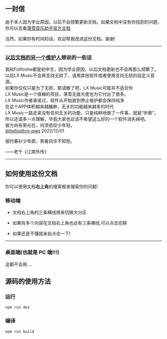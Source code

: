 ## 一封信

由于本人因为学业原因，以后不会频繁更新文档，如果文档中没有你找到的问题，你可以去看[落雪音乐助手官方文档](https://lxmusic.toside.cn)

当然，如果你有时间的话，欢迎帮我改进这份文档，谢谢!

---

### [以后文档的另一个维护人](https://github.com/helloplhm-qwq/)想说的一些话

我和Folltoshe都是初中生，因为学业原因，以后文档更新也不会再那么频繁了。  
以后LX Music不会再支持无损了，请用其他软件或者使用支持无损的自定义音源。  
如果你仅仅只是为了无损，那请散了吧，LX Music可能并不适合你  
LX Music是一个很棒的项目，落雪无痕大佬也为它付出了很多。  
LX Music作者承诺过，软件从开始直到停止维护都会保持纯净  
在这个APP体积越来越臃肿，无关的功能越来越多的时代  
LX Music一路走来没有任何无关的功能，只是纯粹地做了一件事，就是“听歌”。  
所以还请多一点理解，毕竟大家也应该不希望这么好的一个软件消失掉吧。  
彼方尚有荣光在，何须悲叹少年轻。  
[@helloplhm-qwq](https://github.com/helloplhm-qwq)  2022/12/01

<!-- 使我视而不见的光亮，对于我们就是黑暗。当我们清醒时，曙光才会破晓来日方长，太阳只是颗启明星。
-- 梭罗《瓦尔登湖》 -->

彼时春衫少年郎，笑看风华不知愁。

——老千《江南外传》

---

## 如何使用这份文档

你可以使用文档**右上角**的搜索框来搜索你的问题!

### 移动端

- 文档右上角的三条横线用来切换大分区

- 如果有多个内容在文档右上角也会有三条横线,可以点击切换

- 如果还是不懂就亲自点击一下!

---

### 桌面端(也就是 PC 端!!!)

这都不会用....

## 源码的使用方法

### 运行

```
npm run dev
```

### 编译

```
npm run build
```
